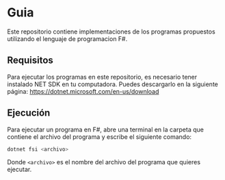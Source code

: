 # Guia
Este repositorio contiene implementaciones de los programas propuestos utilizando el lenguaje de programacion F#.

## Requisitos

Para ejecutar los programas en este repositorio, es necesario tener instalado NET SDK en tu computadora. Puedes descargarlo en la siguiente página: https://dotnet.microsoft.com/en-us/download

## Ejecución

Para ejecutar un programa en F#, abre una terminal en la carpeta que contiene el archivo del programa y escribe el siguiente comando:

```bash
dotnet fsi <archivo>
```

Donde `<archivo>` es el nombre del archivo del programa que quieres ejecutar.